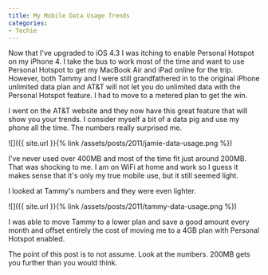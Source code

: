```yaml
---
title: My Mobile Data Usage Trends
categories:
- Techie
---
```


Now that I've upgraded to iOS 4.3 I was itching to enable Personal Hotspot on my iPhone 4. I take the bus to work most of the time and want to use Personal Hotspot to get my MacBook Air and iPad online for the trip. However, both Tammy and I were still grandfathered in to the original iPhone unlimited data plan and AT&T will not let you do unlimited data with the Personal Hotspot feature. I had to move to a metered plan to get the win.

I went on the AT&T website and they now have this great feature that will show you your trends. I consider myself a bit of a data pig and use my phone all the time. The numbers really surprised me.

![]({{ site.url }}{% link /assets/posts/2011/jamie-data-usage.png %})

I've never used over 400MB and most of the time fit just around 200MB. That was shocking to me. I am on WiFi at home and work so I guess it makes sense that it's only my true mobile use, but it still seemed light.

I looked at Tammy's numbers and they were even lighter.

![]({{ site.url }}{% link /assets/posts/2011/tammy-data-usage.png %})

I was able to move Tammy to a lower plan and save a good amount every month and offset entirely the cost of moving me to a 4GB plan with Personal Hotspot enabled.

The point of this post is to not assume. Look at the numbers. 200MB gets you further than you would think.
